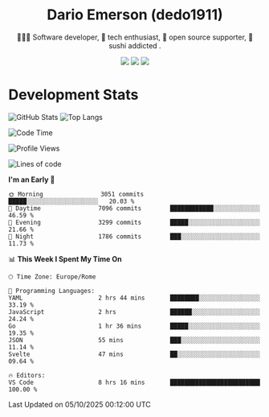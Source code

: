 <div align="center">
  
# Dario Emerson (dedo1911)
👨🏼‍💻 Software developer, 🔧 tech enthusiast, 🙌 open source supporter, 🍣 sushi addicted .

[![](https://img.shields.io/badge/-Linkedin-informational?style=for-the-badge&logo=linkedin&logoColor=white&color=2867B2)](http://linkedin.com/in/dedo1911)
[![](https://img.shields.io/badge/-Telegram-informational?style=for-the-badge&logo=telegram&logoColor=white&color=0088cc)](https://t.me/dedo1911)
[![](https://img.shields.io/badge/-Facebook-informational?style=for-the-badge&logo=facebook&logoColor=white&color=3b5998)](https://fb.com/dedo1911)

</div>

# Development Stats

![GitHub Stats](https://github-readme-stats.vercel.app/api?username=dedo1911&hide=&count_private=true&title_color=84cc16&text_color=ffffff&icon_color=84cc16&bg_color=1c1917&hide_border=true&border_radius=0&show_icons=true)
![Top Langs](https://github-readme-stats.vercel.app/api/top-langs/?username=dedo1911&theme=chartreuse-dark&layout=compact)

<!--START_SECTION:waka-->
![Code Time](http://img.shields.io/badge/Code%20Time-1%2C810%20hrs%2046%20mins-blue)

![Profile Views](http://img.shields.io/badge/Profile%20Views-0-blue)

![Lines of code](https://img.shields.io/badge/From%20Hello%20World%20I%27ve%20Written-4.3%20million%20lines%20of%20code-blue)

**I'm an Early 🐤** 

```text
🌞 Morning                3051 commits        █████░░░░░░░░░░░░░░░░░░░░   20.03 % 
🌆 Daytime                7096 commits        ████████████░░░░░░░░░░░░░   46.59 % 
🌃 Evening                3299 commits        █████░░░░░░░░░░░░░░░░░░░░   21.66 % 
🌙 Night                  1786 commits        ███░░░░░░░░░░░░░░░░░░░░░░   11.73 % 
```


📊 **This Week I Spent My Time On** 

```text
🕑︎ Time Zone: Europe/Rome

💬 Programming Languages: 
YAML                     2 hrs 44 mins       ████████░░░░░░░░░░░░░░░░░   33.19 % 
JavaScript               2 hrs               ██████░░░░░░░░░░░░░░░░░░░   24.24 % 
Go                       1 hr 36 mins        █████░░░░░░░░░░░░░░░░░░░░   19.35 % 
JSON                     55 mins             ███░░░░░░░░░░░░░░░░░░░░░░   11.14 % 
Svelte                   47 mins             ██░░░░░░░░░░░░░░░░░░░░░░░   09.64 % 

🔥 Editors: 
VS Code                  8 hrs 16 mins       █████████████████████████   100.00 % 
```


 Last Updated on 05/10/2025 00:12:00 UTC
<!--END_SECTION:waka-->

<!--
**dedo1911/dedo1911** is a ✨ _special_ ✨ repository because its `README.md` (this file) appears on your GitHub profile.

Here are some ideas to get you started:

- 🔭 I’m currently working on ...
- 🌱 I’m currently learning ...
- 👯 I’m looking to collaborate on ...
- 🤔 I’m looking for help with ...
- 💬 Ask me about ...
- 📫 How to reach me: ...
- 😄 Pronouns: ...
- ⚡ Fun fact: ...
-->
